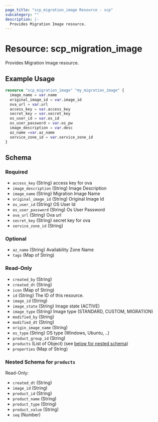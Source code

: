 ```yaml
---
page_title: "scp_migration_image Resource - scp"
subcategory: ""
description: |-
  Provides Migration Image resource.
---
```


# Resource: scp_migration_image

Provides Migration Image resource.


## Example Usage

```terraform
resource "scp_migration_image" "my_migration_image" {
  image_name = var.name
  original_image_id = var.image_id
  ova_url = var.url
  access_key = var.access_key
  secret_key = var.secret_key
  os_user_id = var.os_id
  os_user_password = var.os_pw
  image_description = var.desc
  az_name =var.az_name
  service_zone_id = var.service_zone_id
}
```

<!-- schema generated by tfplugindocs -->
## Schema

### Required

- `access_key` (String) access key for ova
- `image_description` (String) Image Description
- `image_name` (String) Migration Image Name
- `original_image_id` (String) Original Image Id
- `os_user_id` (String) OS User Id
- `os_user_password` (String) Os User Password
- `ova_url` (String) Ova url
- `secret_key` (String) secret key for ova
- `service_zone_id` (String)

### Optional

- `az_name` (String) Availability Zone Name
- `tags` (Map of String)

### Read-Only

- `created_by` (String)
- `created_dt` (String)
- `icon` (Map of String)
- `id` (String) The ID of this resource.
- `image_id` (String)
- `image_state` (String) Image state (ACTIVE)
- `image_type` (String) Image type (STANDARD, CUSTOM, MIGRATION)
- `modified_by` (String)
- `modified_dt` (String)
- `origin_image_name` (String)
- `os_type` (String) OS type (Windows, Ubuntu, ..)
- `product_group_id` (String)
- `products` (List of Object) (see [below for nested schema](#nestedatt--products))
- `properties` (Map of String)

<a id="nestedatt--products"></a>
### Nested Schema for `products`

Read-Only:

- `created_dt` (String)
- `image_id` (String)
- `product_id` (String)
- `product_name` (String)
- `product_type` (String)
- `product_value` (String)
- `seq` (Number)
